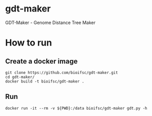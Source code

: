 # gdt-maker
GDT-Maker - Genome Distance Tree Maker

# How to run

## Create a docker image

```
git clone https://github.com/bioifsc/gdt-maker.git
cd gdt-maker/
docker build -t bioifsc/gdt-maker .
```

## Run

```
docker run -it --rm -v ${PWD}:/data bioifsc/gdt-maker gdt.py -h
```
